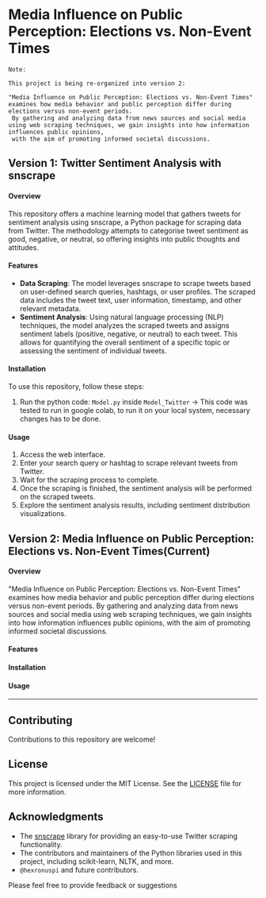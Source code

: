 # Media Influence on Public Perception: Elections vs. Non-Event Times
```
Note:

This project is being re-organized into version 2:

"Media Influence on Public Perception: Elections vs. Non-Event Times" examines how media behavior and public perception differ during elections versus non-event periods.
 By gathering and analyzing data from news sources and social media using web scraping techniques, we gain insights into how information influences public opinions,
 with the aim of promoting informed societal discussions.
```

## Version 1: Twitter Sentiment Analysis with snscrape
#### Overview
This repository offers a machine learning model that gathers tweets for sentiment analysis using snscrape, a Python package for scraping data from Twitter. The methodology attempts to categorise tweet sentiment as good, negative, or neutral, so offering insights into public thoughts and attitudes.

#### Features
- **Data Scraping**: The model leverages snscrape to scrape tweets based on user-defined search queries, hashtags, or user profiles. The scraped data includes the tweet text, user information, timestamp, and other relevant metadata.
- **Sentiment Analysis**: Using natural language processing (NLP) techniques, the model analyzes the scraped tweets and assigns sentiment labels (positive, negative, or neutral) to each tweet. This allows for quantifying the overall sentiment of a specific topic or assessing the sentiment of individual tweets.

#### Installation
To use this repository, follow these steps:

1. Run the python code:  `Model.py` inside `Model_Twitter`  -> This code was tested to run in google colab, to run it on your local system, necessary changes has to be done.

#### Usage
1. Access the web interface.
2. Enter your search query or hashtag to scrape relevant tweets from Twitter.
3. Wait for the scraping process to complete.
4. Once the scraping is finished, the sentiment analysis will be performed on the scraped tweets.
5. Explore the sentiment analysis results, including sentiment distribution visualizations.

## Version 2: Media Influence on Public Perception: Elections vs. Non-Event Times(Current)
#### Overview
"Media Influence on Public Perception: Elections vs. Non-Event Times" examines how media behavior and public perception differ during elections versus non-event periods.
 By gathering and analyzing data from news sources and social media using web scraping techniques, we gain insights into how information influences public opinions,
 with the aim of promoting informed societal discussions.
 
#### Features

#### Installation

#### Usage
___
## Contributing
Contributions to this repository are welcome!

## License
This project is licensed under the MIT License. See the [LICENSE](LICENSE) file for more information.

## Acknowledgments
- The [snscrape](https://github.com/JustAnotherArchivist/snscrape) library for providing an easy-to-use Twitter scraping functionality.
- The contributors and maintainers of the Python libraries used in this project, including scikit-learn, NLTK, and more.
- ` @hexronuspi ` and future contributors.

Please feel free to provide feedback or suggestions
